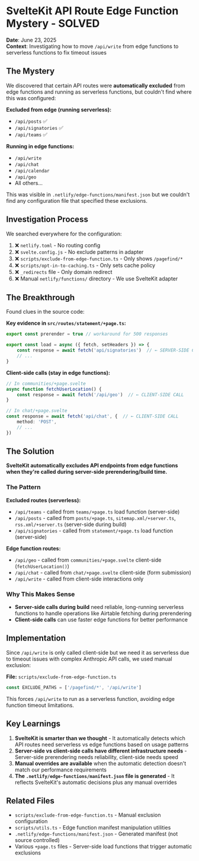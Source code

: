 # SvelteKit API Route Edge Function Mystery - SOLVED

**Date**: June 23, 2025  
**Context**: Investigating how to move `/api/write` from edge functions to serverless functions to fix timeout issues

## The Mystery

We discovered that certain API routes were **automatically excluded** from edge functions and running as serverless functions, but couldn't find where this was configured:

**Excluded from edge (running serverless):**
- `/api/posts` ✅
- `/api/signatories` ✅  
- `/api/teams` ✅

**Running in edge functions:**
- `/api/write`
- `/api/chat` 
- `/api/calendar`
- `/api/geo`
- All others...

This was visible in `.netlify/edge-functions/manifest.json` but we couldn't find any configuration file that specified these exclusions.

## Investigation Process

We searched everywhere for the configuration:
1. ❌ `netlify.toml` - No routing config
2. ❌ `svelte.config.js` - No exclude patterns in adapter
3. ❌ `scripts/exclude-from-edge-function.ts` - Only shows `/pagefind/*`
4. ❌ `scripts/opt-in-to-caching.ts` - Only sets cache policy
5. ❌ `_redirects` file - Only domain redirect
6. ❌ Manual `netlify/functions/` directory - We use SvelteKit adapter

## The Breakthrough

Found clues in the source code:

**Key evidence in `src/routes/statement/+page.ts`:**
```typescript
export const prerender = true // workaround for 500 responses

export const load = async ({ fetch, setHeaders }) => {
	const response = await fetch('api/signatories')  // ← SERVER-SIDE CALL
	// ...
}
```

**Client-side calls (stay in edge functions):**
```typescript
// In communities/+page.svelte
async function fetchUserLocation() {
	const response = await fetch('/api/geo')  // ← CLIENT-SIDE CALL
}

// In chat/+page.svelte  
const response = await fetch('api/chat', {  // ← CLIENT-SIDE CALL
	method: 'POST',
	// ...
})
```

## The Solution

**SvelteKit automatically excludes API endpoints from edge functions when they're called during server-side prerendering/build time.**

### The Pattern

**Excluded routes (serverless):**
- `/api/teams` - called from `teams/+page.ts` load function (server-side)
- `/api/posts` - called from `posts/+page.ts`, `sitemap.xml/+server.ts`, `rss.xml/+server.ts` (server-side during build)  
- `/api/signatories` - called from `statement/+page.ts` load function (server-side)

**Edge function routes:**
- `/api/geo` - called from `communities/+page.svelte` client-side (`fetchUserLocation()`)
- `/api/chat` - called from `chat/+page.svelte` client-side (form submission)
- `/api/write` - called from client-side interactions only

### Why This Makes Sense

- **Server-side calls during build** need reliable, long-running serverless functions to handle operations like Airtable fetching during prerendering
- **Client-side calls** can use faster edge functions for better performance

## Implementation

Since `/api/write` is only called client-side but we need it as serverless due to timeout issues with complex Anthropic API calls, we used manual exclusion:

**File:** `scripts/exclude-from-edge-function.ts`
```typescript
const EXCLUDE_PATHS = ['/pagefind/*', '/api/write']
```

This forces `/api/write` to run as a serverless function, avoiding edge function timeout limitations.

## Key Learnings

1. **SvelteKit is smarter than we thought** - It automatically detects which API routes need serverless vs edge functions based on usage patterns
2. **Server-side vs client-side calls have different infrastructure needs** - Server-side prerendering needs reliability, client-side needs speed
3. **Manual overrides are available** when the automatic detection doesn't match our performance requirements
4. **The `.netlify/edge-functions/manifest.json` file is generated** - It reflects SvelteKit's automatic decisions plus any manual overrides

## Related Files

- `scripts/exclude-from-edge-function.ts` - Manual exclusion configuration
- `scripts/utils.ts` - Edge function manifest manipulation utilities  
- `.netlify/edge-functions/manifest.json` - Generated manifest (not source controlled)
- Various `+page.ts` files - Server-side load functions that trigger automatic exclusions